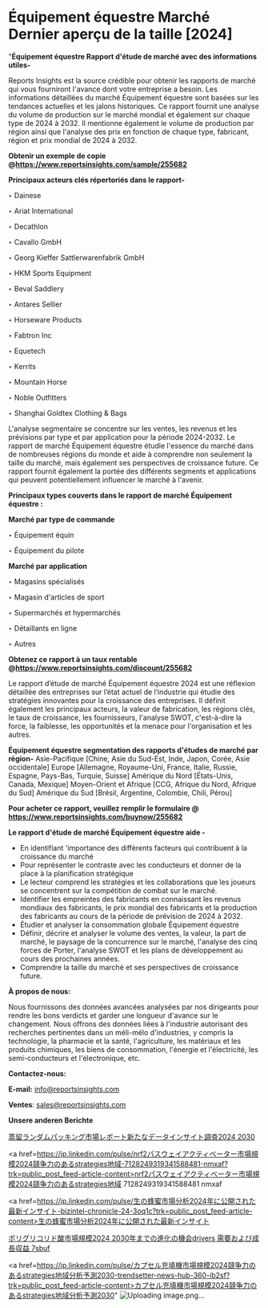 # Équipement équestre Marché Dernier aperçu de la taille [2024]

"<strong>Équipement équestre Rapport d'étude de marché avec des informations utiles-</strong>

Reports Insights est la source crédible pour obtenir les rapports de marché qui vous fourniront l'avance dont votre entreprise a besoin. Les informations détaillées du marché Équipement équestre sont basées sur les tendances actuelles et les jalons historiques. Ce rapport fournit une analyse du volume de production sur le marché mondial et également sur chaque type de 2024 à 2032. Il mentionne également le volume de production par région ainsi que l'analyse des prix en fonction de chaque type, fabricant, région et prix mondial de 2024 à 2032.

<strong><b>Obtenir un exemple de copie @</b></strong><a href=https://www.reportsinsights.com/sample/255682><strong><b>https://www.reportsinsights.com/sample/255682</b></strong></a>

<b>Principaux acteurs clés répertoriés dans le rapport-</b>

<b> </b>‣ Dainese

‣ Ariat International

‣ Decathlon

‣ Cavallo GmbH

‣ Georg Kieffer Sattlerwarenfabrik GmbH

‣ HKM Sports Equipment

‣ Beval Saddlery

‣ Antares Sellier

‣ Horseware Products

‣ Fabtron Inc

‣ Equetech

‣ Kerrits

‣ Mountain Horse

‣ Noble Outfitters

‣ Shanghai Goldtex Clothing & Bags

L'analyse segmentaire se concentre sur les ventes, les revenus et les prévisions par type et par application pour la période 2024-2032. Le rapport de marché Équipement équestre étudie l'essence du marché dans de nombreuses régions du monde et aide à comprendre non seulement la taille du marché, mais également ses perspectives de croissance future. Ce rapport fournit également la portée des différents segments et applications qui peuvent potentiellement influencer le marché à l'avenir.

<strong>Principaux types couverts dans le rapport de marché Équipement équestre :</strong>

<strong>Marché par type de commande</strong>

‣ Équipement équin

‣ Équipement du pilote

<strong>Marché par application</strong>

‣ Magasins spécialisés

‣ Magasin d'articles de sport

‣ Supermarchés et hypermarchés

‣ Détaillants en ligne

‣ Autres

<strong><b>Obtenez ce rapport à un taux rentable @</b></strong><a href=https://www.reportsinsights.com/discount/255682><strong><b>https://www.reportsinsights.com/discount/255682</b></strong></a>

Le rapport d’étude de marché Équipement équestre 2024 est une réflexion détaillée des entreprises sur l’état actuel de l’industrie qui étudie des stratégies innovantes pour la croissance des entreprises. Il définit également les principaux acteurs, la valeur de fabrication, les régions clés, le taux de croissance, les fournisseurs, l'analyse SWOT, c'est-à-dire la force, la faiblesse, les opportunités et la menace pour l'organisation et les autres.

<strong>Équipement équestre segmentation des rapports d'études de marché par région-</strong>
Asie-Pacifique [Chine, Asie du Sud-Est, Inde, Japon, Corée, Asie occidentale]
Europe [Allemagne, Royaume-Uni, France, Italie, Russie, Espagne, Pays-Bas, Turquie, Suisse]
Amérique du Nord [États-Unis, Canada, Mexique]
Moyen-Orient et Afrique [CCG, Afrique du Nord, Afrique du Sud]
Amérique du Sud [Brésil, Argentine, Colombie, Chili, Pérou]

<strong>Pour acheter ce rapport, veuillez remplir le formulaire @   <a href=https://www.reportsinsights.com/buynow/255682>https://www.reportsinsights.com/buynow/255682</a></strong>

<strong>Le rapport d'étude de marché Équipement équestre aide -</strong>
<ul>
  <li>En identifiant 'importance des différents facteurs qui contribuent à la croissance du marché</li>
  <li>Pour représenter le contraste avec les conducteurs et donner de la place à la planification stratégique</li>
  <li>Le lecteur comprend les stratégies et les collaborations que les joueurs se concentrent sur la compétition de combat sur le marché.</li>
  <li>Identifier les empreintes des fabricants en connaissant les revenus mondiaux des fabricants, le prix mondial des fabricants et la production des fabricants au cours de la période de prévision de 2024 à 2032.</li>
  <li>Étudier et analyser la consommation globale Équipement équestre</li>
  <li>Définir, décrire et analyser le volume des ventes, la valeur, la part de marché, le paysage de la concurrence sur le marché, l'analyse des cinq forces de Porter, l'analyse SWOT et les plans de développement au cours des prochaines années.</li>
  <li>Comprendre la taille du marché et ses perspectives de croissance future.</li>
</ul>
<strong>À propos de nous:</strong>

Nous fournissons des données avancées analysées par nos dirigeants pour rendre les bons verdicts et garder une longueur d'avance sur le changement. Nous offrons des données liées à l'industrie autorisant des recherches pertinentes dans un méli-mélo d'industries, y compris la technologie, la pharmacie et la santé, l'agriculture, les matériaux et les produits chimiques, les biens de consommation, l'énergie et l'électricité, les semi-conducteurs et l'électronique, etc.

<strong>Contactez-nous:</strong>

<strong>E-mail:</strong> <a href=mailto:info@reportsinsights.com>info@reportsinsights.com</a>

<strong>Ventes</strong>: <a href=mailto:sales@reportsinsights.com>sales@reportsinsights.com</a>

<strong>Unsere anderen Berichte</strong>

<a href=https://www.linkedin.com/pulse/蒸留ランダムパッキング市場レポート新たなデータインサイト調査2024-2030-reports-insights-expert-zemsf/>蒸留ランダムパッキング市場レポート新たなデータインサイト調査2024 2030</a>

<a href=https://jp.linkedin.com/pulse/nrf2パスウェイアクティベーター市場規模2024競争力のあるstrategies地域-7128249319341588481-nmxaf?trk=public_post_feed-article-content>nrf2パスウェイアクティベーター市場規模2024競争力のあるstrategies地域 7128249319341588481 nmxaf</a>

<a href=https://jp.linkedin.com/pulse/生の蜂蜜市場分析2024年に公開された最新インサイト-bizintel-chronicle-24-3oq1c?trk=public_post_feed-article-content>生の蜂蜜市場分析2024年に公開された最新インサイト</a>

<a href=https://www.linkedin.com/pulse/ポリグリコリド酸市場規模2024-2030年までの進化の機会drivers-需要および成長収益-7sbuf/>ポリグリコリド酸市場規模2024 2030年までの進化の機会drivers 需要および成長収益 7sbuf</a>

<a href=https://jp.linkedin.com/pulse/カプセル充填機市場規模2024競争力のあるstrategies地域分析予測2030-trendsetter-news-hub-360-ib2sf?trk=public_post_feed-article-content>カプセル充填機市場規模2024競争力のあるstrategies地域分析予測2030</a>"
![Uploading image.png…]()

